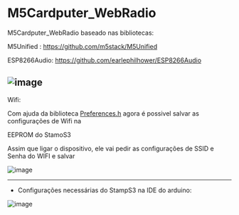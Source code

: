 
# M5Cardputer_WebRadio

M5Cardputer_WebRadio baseado nas bibliotecas: 

M5Unified : https://github.com/m5stack/M5Unified 

ESP8266Audio: https://github.com/earlephilhower/ESP8266Audio


![image](https://github.com/cyberwisk/M5Cardputer_WebRadio/assets/3136312/9bd48f53-334c-43c1-8226-1ece040430c5)
----
Wifi:

Com ajuda da biblioteca [Preferences.h](https://github.com/espressif/arduino-esp32/tree/master/libraries/Preferences) agora é possivel salvar as configurações de Wifi na 

EEPROM do StamoS3

Assim que ligar o dispositivo, ele vai pedir as configurações de SSID e Senha do WIFI e salvar 

![image](https://github.com/cyberwisk/M5Cardputer_WebRadio/assets/3136312/531dfc77-a9b6-4a27-82ec-f0d6eeed2621)

---------------
* Configurações necessárias do StampS3 na IDE do arduino:
  
![image](https://github.com/cyberwisk/M5Cardputer_WebRadio/assets/3136312/2375b33f-d776-4845-a629-5c7429b8813e)

